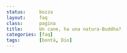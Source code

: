 ```yaml
---
status:     bozza
layout:     faq
class:      pagina
title:      Un cane, ha una natura-Buddha?
categories: [faq]
tags:       [bontà, Dio]
---
```


<!--

-->
